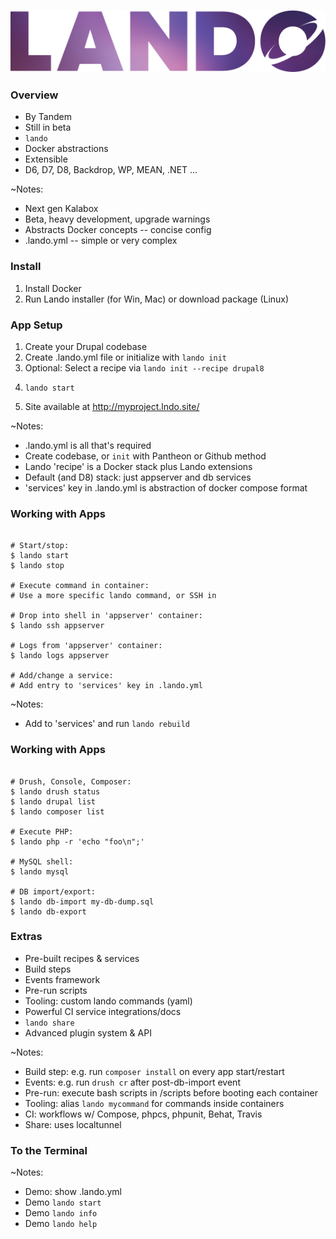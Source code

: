 ![Lando](slides/img/logo-lando.png)


### Overview

* By Tandem
* Still in beta
* `lando`
* Docker abstractions
* Extensible
* D6, D7, D8, Backdrop, WP, MEAN, .NET ...

~Notes:
* Next gen Kalabox
* Beta, heavy development, upgrade warnings
* Abstracts Docker concepts -- concise config
* .lando.yml -- simple or very complex


### Install

1. Install Docker
1. Run Lando installer (for Win, Mac) or download package (Linux)


### App Setup

1. Create your Drupal codebase
1. Create .lando.yml file or initialize with `lando init`
1. Optional: Select a recipe via `lando init --recipe drupal8`
1. <pre><code class="bash" data-trim data-noescape>lando start</code></pre>
1. Site available at http://myproject.lndo.site/

~Notes:
* .lando.yml is all that's required
* Create codebase, or `init` with Pantheon or Github method
* Lando 'recipe' is a Docker stack plus Lando extensions
* Default (and D8) stack: just appserver and db services
* 'services' key in .lando.yml is abstraction of docker compose format


### Working with Apps

 <pre><code class="bash" data-trim data-noescape>
# Start/stop:
$ lando start
$ lando stop

# Execute command in container:
# Use a more specific lando command, or SSH in

# Drop into shell in 'appserver' container:
$ lando ssh appserver

# Logs from 'appserver' container:
$ lando logs appserver

# Add/change a service:
# Add entry to 'services' key in .lando.yml
</code></pre>

~Notes:
* Add to 'services' and run `lando rebuild`


### Working with Apps

<pre><code class="bash" data-trim data-noescape>
# Drush, Console, Composer:
$ lando drush status
$ lando drupal list
$ lando composer list

# Execute PHP:
$ lando php -r 'echo "foo\n";'

# MySQL shell:
$ lando mysql

# DB import/export:
$ lando db-import my-db-dump.sql
$ lando db-export
</code></pre>


### Extras

* Pre-built recipes & services
* Build steps
* Events framework
* Pre-run scripts
* Tooling: custom lando commands (yaml)
* Powerful CI service integrations/docs
* `lando share`
* Advanced plugin system & API

~Notes:
* Build step: e.g. run `composer install` on every app start/restart
* Events: e.g. run `drush cr` after post-db-import event
* Pre-run: execute bash scripts in /scripts before booting each container
* Tooling: alias `lando mycommand` for commands inside containers
* CI: workflows w/ Compose, phpcs, phpunit, Behat, Travis
* Share: uses localtunnel

### To the Terminal

~Notes:
* Demo: show .lando.yml
* Demo `lando start`
* Demo `lando info`
* Demo `lando help`
